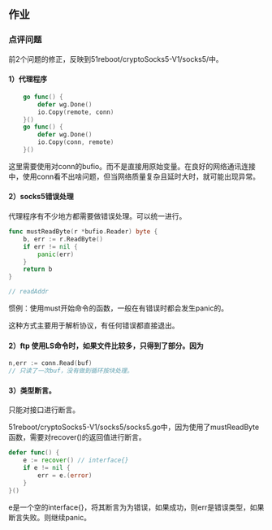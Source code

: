 ## 作业

### **点评问题**

前2个问题的修正，反映到51reboot/cryptoSocks5-V1/socks5/中。

#### 1）代理程序

```go
	go func() {
		defer wg.Done()
		io.Copy(remote, conn)
	}()
	go func() {
		defer wg.Done()
		io.Copy(conn, remote)
	}()
```

这里需要使用对conn的bufio。而不是直接用原始变量。在良好的网络通讯连接中，使用conn看不出啥问题，但当网络质量复杂且延时大时，就可能出现异常。

#### 2）socks5错误处理

代理程序有不少地方都需要做错误处理。可以统一进行。

```Go
func mustReadByte(r *bufio.Reader) byte {
	b, err := r.ReadByte()
	if err != nil {
		panic(err)
	}
	return b
}

// readAddr
```

惯例：使用must开始命令的函数，一般在有错误时都会发生panic的。

这种方式主要用于解析协议，有任何错误都直接退出。





#### 2）ftp 使用LS命令时，如果文件比较多，只得到了部分。因为

```go
n,err := conn.Read(buf)
// 只读了一次buf，没有做到循环按块处理。
```



#### 3）类型断言。

只能对接口进行断言。

51reboot/cryptoSocks5-V1/socks5/socks5.go中，因为使用了mustReadByte函数，需要对recover()的返回值进行断言。

```go
defer func() {
    e := recover() // interface{}
    if e != nil {
        err = e.(error)
    }
}()
```

e是一个空的interface{}，将其断言为为错误，如果成功，则err是错误类型，如果断言失败。则继续panic。


